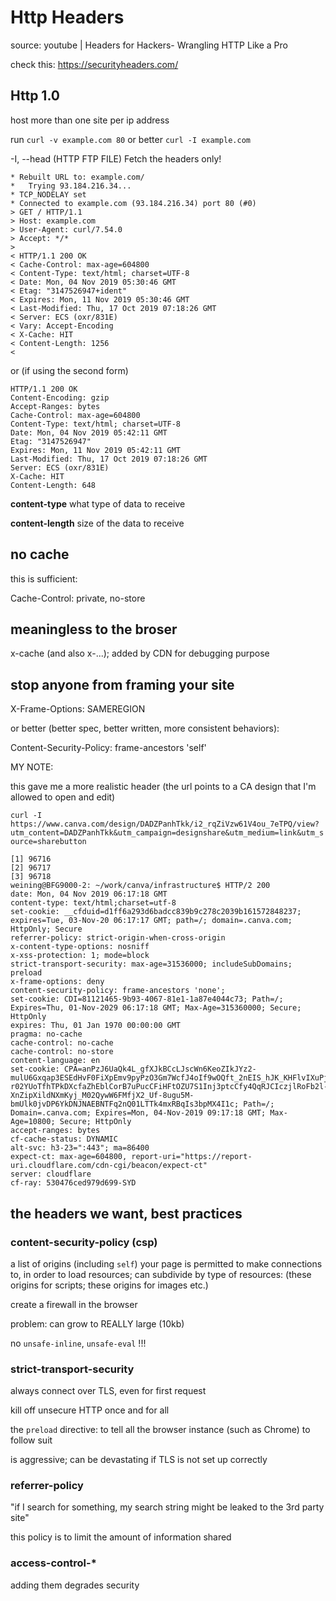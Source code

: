 # Http Headers

source: youtube | Headers for Hackers- Wrangling HTTP Like a Pro

check this: https://securityheaders.com/

## Http 1.0

host more than one site per ip address

run `curl -v example.com 80` or better `curl -I example.com`

-I, --head
              (HTTP FTP FILE) Fetch the headers only!

```text
* Rebuilt URL to: example.com/
*   Trying 93.184.216.34...
* TCP_NODELAY set
* Connected to example.com (93.184.216.34) port 80 (#0)
> GET / HTTP/1.1
> Host: example.com
> User-Agent: curl/7.54.0
> Accept: */*
>
< HTTP/1.1 200 OK
< Cache-Control: max-age=604800
< Content-Type: text/html; charset=UTF-8
< Date: Mon, 04 Nov 2019 05:30:46 GMT
< Etag: "3147526947+ident"
< Expires: Mon, 11 Nov 2019 05:30:46 GMT
< Last-Modified: Thu, 17 Oct 2019 07:18:26 GMT
< Server: ECS (oxr/831E)
< Vary: Accept-Encoding
< X-Cache: HIT
< Content-Length: 1256
<
```

or (if using the second form)

```text
HTTP/1.1 200 OK
Content-Encoding: gzip
Accept-Ranges: bytes
Cache-Control: max-age=604800
Content-Type: text/html; charset=UTF-8
Date: Mon, 04 Nov 2019 05:42:11 GMT
Etag: "3147526947"
Expires: Mon, 11 Nov 2019 05:42:11 GMT
Last-Modified: Thu, 17 Oct 2019 07:18:26 GMT
Server: ECS (oxr/831E)
X-Cache: HIT
Content-Length: 648
```

__content-type__ what type of data to receive

__content-length__ size of the data to receive

## no cache

this is sufficient:

Cache-Control: private, no-store

## meaningless to the broser

x-cache (and also x-...); added by CDN for debugging purpose

## stop anyone from framing your site

X-Frame-Options: SAMEREGION

or better (better spec, better written, more consistent behaviors):

Content-Security-Policy: frame-ancestors 'self'

MY NOTE:

this gave me a more realistic header (the url points to a CA design that I'm allowed to open and edit)

`curl -I https://www.canva.com/design/DADZPanhTkk/i2_rqZiVzw61V4ou_7eTPQ/view?utm_content=DADZPanhTkk&utm_campaign=designshare&utm_medium=link&utm_source=sharebutton`

```text
[1] 96716
[2] 96717
[3] 96718
weining@BFG9000-2: ~/work/canva/infrastructure$ HTTP/2 200
date: Mon, 04 Nov 2019 06:17:18 GMT
content-type: text/html;charset=utf-8
set-cookie: __cfduid=d1ff6a293d6badcc839b9c278c2039b161572848237; expires=Tue, 03-Nov-20 06:17:17 GMT; path=/; domain=.canva.com; HttpOnly; Secure
referrer-policy: strict-origin-when-cross-origin
x-content-type-options: nosniff
x-xss-protection: 1; mode=block
strict-transport-security: max-age=31536000; includeSubDomains; preload
x-frame-options: deny
content-security-policy: frame-ancestors 'none';
set-cookie: CDI=81121465-9b93-4067-81e1-1a87e4044c73; Path=/; Expires=Thu, 01-Nov-2029 06:17:18 GMT; Max-Age=315360000; Secure; HttpOnly
expires: Thu, 01 Jan 1970 00:00:00 GMT
pragma: no-cache
cache-control: no-cache
cache-control: no-store
content-language: en
set-cookie: CPA=anPzJ6UaQk4L_gfXJkBCcLJscWn6KeoZIkJYz2-mulU6Gxqap3ESEdHvF0FiXpEmv9pyPzO3Gm7WcfJ4oIf9wOQft_2nEIS_hJK_KHFlvIXuPjBurC4RfOHKj15Ck7V1S9s6frIUWmHcu-r02YUoTfhTPkDXcfaZhEblCorB7uPucCFiHFtOZU7S1Inj3ptcCfy4QqRJCIczjlRoFb2l-XnZipXildNXmKyj_M02QywW6FMfjX2_Uf-8ugu5M-bmUlk0jvDP6YkDNJNAEBNTFq2nQ01LTTk4mxRBqIs3bpMX4I1c; Path=/; Domain=.canva.com; Expires=Mon, 04-Nov-2019 09:17:18 GMT; Max-Age=10800; Secure; HttpOnly
accept-ranges: bytes
cf-cache-status: DYNAMIC
alt-svc: h3-23=":443"; ma=86400
expect-ct: max-age=604800, report-uri="https://report-uri.cloudflare.com/cdn-cgi/beacon/expect-ct"
server: cloudflare
cf-ray: 530476ced979d699-SYD
```

## the headers we want, best practices

### content-security-policy (csp)

a list of origins (including `self`) your page is permitted to make
connections to, in order to load resources; can subdivide by type of
resources: (these origins for scripts; these origins for images etc.)

create a firewall in the browser

problem: can grow to REALLY large (10kb)

no `unsafe-inline`, `unsafe-eval` !!!

### strict-transport-security

always connect over TLS, even for first request

kill off unsecure HTTP once and for all

the `preload` directive: to tell all the browser instance (such as Chrome)
to follow suit

is aggressive; can be devastating if TLS is not set up correctly

### referrer-policy

"if I search for something, my search string might be leaked to
the 3rd party site"

this policy is to limit the amount of information shared

### access-control-*

adding them degrades security
